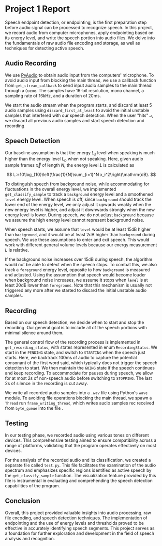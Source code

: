 # Project 1 Report

Speech endpoint detection, or endpointing, is the first preparation step before
audio signal can be processed to recognize speech.
In this project, we record audio from computer microphones,
apply endpointing based on its energy level,
and write the speech portion into audio files.
We delve into the fundamentals of raw audio file encoding and storage,
as well as techniques for detecting active speech.

## Audio Recording

We use [PyAudio](https://people.csail.mit.edu/hubert/pyaudio/docs/) to
obtain audio input from the computers' microphone.
To avoid audio input from blocking the main thread,
we use a callback function from `get_stream_callback` to
send input audio samples to the main thread through a `Queue`.
The samples have 16-bit resolution, mono channel, a sampling rate of 16kHz,
and a duration of 20ms.

We start the audio stream when the program starts,
and discard at least 5 audio samples using `discard_first_at_least` to
avoid the initial unstable samples that interfered with our speech detection.
When the user "hits" <kbd>↵</kbd>,
we discard all previous audio samples and start speech detection and recording.

## Speech Detection

Our baseline assumption is that the energy $L_s$ level when speaking is
much higher than the energy level $L_b$ when not speaking.
Here, given audio sample frames $\vec x$ of length $N$,
the energy level $L$ is calculated as

$$
L:=10\log_{10}\left(\frac{1}{N}\sum_{i=1}^N x_i^2\right)\mathrm{dB}.
$$

To distinguish speech from background noise,
while accommodating for fluctuations in the overall energy level,
we implemented `get_classify_sample` to track a `background` energy level and
a smoothened `level` energy level.
When speech is off,
since `background` should track the lower end of the energy level,
we only adjust it upwards weakly when the new energy level is higher,
and adjust it downwards strongly when the new energy level is lower.
During speech,
we do not adjust `background` because we assume the high energy level cannot
represent background noise.

When speech starts,
we assume that `level` would be at least 15dB higher than `background`,
and it would be at least 2dB higher than `background` during speech.
We use these assumptions to enter and exit speech.
This would work with different general volume levels because
our energy measurement $L$ is relative.

If the background noise increases over 15dB during speech,
the algorithm would not be able to detect when the speech stops.
To combat this, we also track a `foreground` energy level,
opposite to how `background` is measured and adjusted.
Using the assumption that speech would become louder when
background noise increases,
we assume it stops when `level` is at least 20dB lower than `foreground`.
Note that this mechanism is usually not triggered any more after
we started to discard the initial unstable audio samples.

## Recording

Based on our speech detection,
we decide when to start and stop the recording.
Our general goal is to include all of the speech portions with
minimal silence around them.

The general control flow of the recording process is implemented in
`get_recording_status`,
with states represented in enum `RecordingStatus`.
We start in the `PENDING` state,
and switch to `STARTING` when the speech just starts.
Here, we backtrack 100ms of audio to capture the potential consonant of
the first word said,
which typically does not trigger the speech detection to start.
We then maintain the `GOING` state if the speech continues and keep recording.
To accommodate for pauses during speech,
we allow for at most 2s of non-speech audio before switching to `STOPPING`.
The last 2s of silence in the recording is cut away.

We write all recorded audio samples into a `.wav` file using
Python's `wave` module.
To avoiding file operations blocking the main thread,
we spawn a `Thread` run `frame_writing_thread`,
which writes audio samples rec received from `byte_queue` into the file .

## Testing

In our testing phase, we recorded audio using various tones on different devices. This comprehensive testing aimed to ensure compatibility across a range of platforms, validating that the program operates effectively on most devices.

For the analysis of the recorded audio and its classification, we created a separate file called `test.py`. This file facilitates the examination of the audio spectrum and emphasizes specific regions identified as active speech by the `get_classify_sample` function. The visualization feature provided by this file is instrumental in evaluating and comprehending the speech detection capabilities of the program.

## Conclusion

Overall, this project provided valuable insights into audio processing, raw file encoding, and speech detection techniques. The implementation of endpointing and the use of energy levels and thresholds proved to be effective in accurately identifying speech segments. This project serves as a foundation for further exploration and development in the field of speech analysis and recognition.
